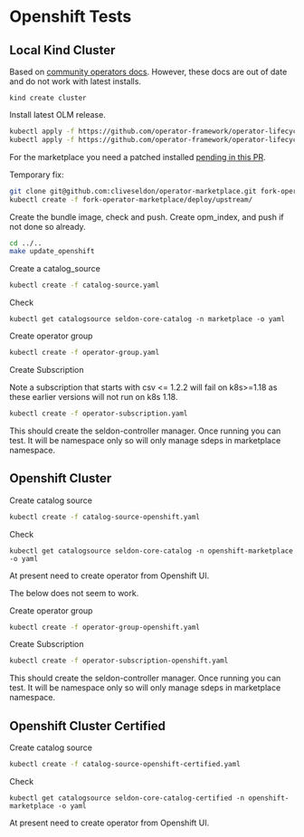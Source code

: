 # Openshift Tests

## Local Kind Cluster

Based on [community operators docs](https://github.com/operator-framework/community-operators/blob/master/docs/testing-operators.md#testing-operator-deployment-on-kubernetes). However, these docs are out of date and do not work with latest installs.

```
kind create cluster
```

Install latest OLM release.

```bash
kubectl apply -f https://github.com/operator-framework/operator-lifecycle-manager/releases/download/0.16.1/crds.yaml
kubectl apply -f https://github.com/operator-framework/operator-lifecycle-manager/releases/download/0.16.1/olm.yaml
```

For the marketplace you need a patched installed [pending in this PR](https://github.com/operator-framework/operator-marketplace/pull/342).

Temporary fix:

```bash
git clone git@github.com:cliveseldon/operator-marketplace.git fork-operator-marketplace
kubectl create -f fork-operator-marketplace/deploy/upstream/
```

Create the bundle image, check and push. Create opm_index, and push if not done so already.

```bash
cd ../..
make update_openshift
```

Create a catalog_source

```bash
kubectl create -f catalog-source.yaml
```

Check

```
kubectl get catalogsource seldon-core-catalog -n marketplace -o yaml
```

Create operator group

```bash
kubectl create -f operator-group.yaml
```

Create Subscription

Note a subscription that starts with csv <= 1.2.2 will fail on k8s>=1.18 as these earlier versions will not run on k8s 1.18.


```bash
kubectl create -f operator-subscription.yaml
```

This should create the seldon-controller manager. Once running you can test. It will be namespace only so will only manage sdeps in marketplace namespace.


## Openshift Cluster

Create catalog source

```bash
kubectl create -f catalog-source-openshift.yaml
```

Check

```
kubectl get catalogsource seldon-core-catalog -n openshift-marketplace -o yaml
```

At present need to create operator from Openshift UI.



The below does not seem to work.

Create operator group

```bash
kubectl create -f operator-group-openshift.yaml
```

Create Subscription

```bash
kubectl create -f operator-subscription-openshift.yaml
```

This should create the seldon-controller manager. Once running you can test. It will be namespace only so will only manage sdeps in marketplace namespace.




## Openshift Cluster Certified

Create catalog source

```bash
kubectl create -f catalog-source-openshift-certified.yaml
```

Check

```
kubectl get catalogsource seldon-core-catalog-certified -n openshift-marketplace -o yaml
```

At present need to create operator from Openshift UI.




